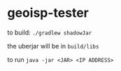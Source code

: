 # geoisp-tester

to build: `./gradlew shadowJar`

the uberjar will be in `build/libs`

to run `java -jar <JAR> <IP ADDRESS>`
